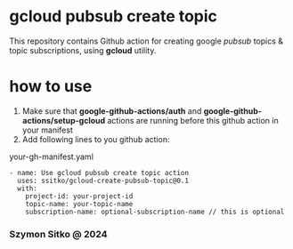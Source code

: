 # gcloud pubsub create topic

This repository contains Github action for creating google _pubsub_ topics & topic subscriptions, using **gcloud** utility.

# how to use

1. Make sure that **google-github-actions/auth** and **google-github-actions/setup-gcloud** actions are running before this github action in your manifest
2. Add following lines to you github action:

your-gh-manifest.yaml

```
- name: Use gcloud pubsub create topic action
  uses: ssitko/gcloud-create-pubsub-topic@0.1
  with:
    project-id: your-project-id
    topic-name: your-topic-name
    subscription-name: optional-subscription-name // this is optional
```

### Szymon Sitko @ 2024
